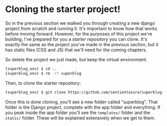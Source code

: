 # Cloning the starter project!

So in the previous section we walked you through creating a new django project from scratch and running it. It's important to know how that works before moving forward. However, for the purposes of this project we're building, I've prepared for you a _starter repository_ you can clone. It's exactly the same as the project you've made in the previous section, but it has static files (CSS and JS) that we'll need for the coming chapters.

So delete the project we just made, but keep the virtual environment.

```bash
(superblog_env) $ cd ..
(superblog_env) $ rm -rf superblog
```

Then, to clone the starter repository:

```bash
(superblog_env) $ git clone https://github.com/sentientazure/superblog.git
```

Once this is done cloning, you'll see a new folder called "superblog". That folder is the Django project, complete with the app folder and everything. If you peak inside the app folder you'll see the `templates/` folder and the `static/` folder. These will be explained extensively when we get to them.
